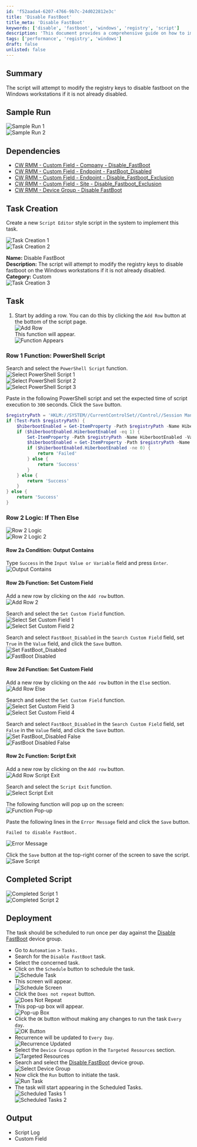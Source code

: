 ```yaml
---
id: 'f52aada4-6207-4766-9b7c-24d022812e3c'
title: 'Disable FastBoot'
title_meta: 'Disable FastBoot'
keywords: ['disable', 'fastboot', 'windows', 'registry', 'script']
description: 'This document provides a comprehensive guide on how to implement a script that modifies registry keys to disable fastboot on Windows workstations, ensuring optimal system performance. The guide includes sample runs, dependencies, task creation steps, and deployment instructions.'
tags: ['performance', 'registry', 'windows']
draft: false
unlisted: false
---
```


## Summary

The script will attempt to modify the registry keys to disable fastboot on the Windows workstations if it is not already disabled.

## Sample Run

![Sample Run 1](../../../static/img/Disable-FastBoot/image_14.png)  
![Sample Run 2](../../../static/img/Disable-FastBoot/image_15.png)  

## Dependencies

- [CW RMM - Custom Field - Company - Disable_FastBoot](<../custom-fields/CW RMM - Custom Field - Company - Disable_FastBoot.md>) 
- [CW RMM - Custom Field - Endpoint - FastBoot_Disabled](<../custom-fields/Endpoint - FastBoot_Disabled.md>) 
- [CW RMM - Custom Field - Endpoint - Disable_Fastboot_Exclusion](<../custom-fields/Endpoint - Disable_Fastboot_Exclusion.md>) 
- [CW RMM - Custom Field - Site - Disable_Fastboot_Exclusion](<../custom-fields/Site - Disable_Fastboot_Exclusion.md>) 
- [CW RMM - Device Group - Disable FastBoot](https://proval.itglue.com/DOC-5078775-16020416) 

## Task Creation

Create a new `Script Editor` style script in the system to implement this task.

![Task Creation 1](../../../static/img/Disable-FastBoot/image_16.png)  
![Task Creation 2](../../../static/img/Disable-FastBoot/image_17.png)  

**Name:** Disable FastBoot  
**Description:** The script will attempt to modify the registry keys to disable fastboot on the Windows workstations if it is not already disabled.  
**Category:** Custom  
![Task Creation 3](../../../static/img/Disable-FastBoot/image_18.png)  

## Task

1. Start by adding a row. You can do this by clicking the `Add Row` button at the bottom of the script page.  
   ![Add Row](../../../static/img/Disable-FastBoot/image_19.png)  
   This function will appear.  
   ![Function Appears](../../../static/img/Disable-FastBoot/image_20.png)  

### Row 1 Function: PowerShell Script

Search and select the `PowerShell Script` function.  
![Select PowerShell Script 1](../../../static/img/Disable-FastBoot/image_21.png)  
![Select PowerShell Script 2](../../../static/img/Disable-FastBoot/image_22.png)  
![Select PowerShell Script 3](../../../static/img/Disable-FastBoot/image_23.png)  

Paste in the following PowerShell script and set the expected time of script execution to `300` seconds. Click the `Save` button.

```powershell
$registryPath = 'HKLM://SYSTEM//CurrentControlSet//Control//Session Manager//Power'
if (Test-Path $registryPath) {
    $hiberbootEnabled = Get-ItemProperty -Path $registryPath -Name HiberbootEnabled -ErrorAction SilentlyContinue
    if ($hiberbootEnabled.HiberbootEnabled -eq 1) {
        Set-ItemProperty -Path $registryPath -Name HiberbootEnabled -Value 0
        $hiberbootEnabled = Get-ItemProperty -Path $registryPath -Name HiberbootEnabled -ErrorAction SilentlyContinue
        if ($hiberbootEnabled.HiberbootEnabled -ne 0) {
            return 'Failed'
        } else {
            return 'Success'
        }
    } else {
        return 'Success'
    }
} else {
    return 'Success'
}
```

### Row 2 Logic: If Then Else

![Row 2 Logic](../../../static/img/Disable-FastBoot/image_24.png)  
![Row 2 Logic 2](../../../static/img/Disable-FastBoot/image_25.png)  

#### Row 2a Condition: Output Contains

Type `Success` in the `Input Value or Variable` field and press `Enter`.  
![Output Contains](../../../static/img/Disable-FastBoot/image_26.png)  

#### Row 2b Function: Set Custom Field

Add a new row by clicking on the `Add row` button.  
![Add Row 2](../../../static/img/Disable-FastBoot/image_27.png)  

Search and select the `Set Custom Field` function.  
![Select Set Custom Field 1](../../../static/img/Disable-FastBoot/image_28.png)  
![Select Set Custom Field 2](../../../static/img/Disable-FastBoot/image_29.png)  

Search and select `FastBoot_Disabled` in the `Search Custom Field` field, set `True` in the `Value` field, and click the `Save` button.  
![Set FastBoot_Disabled](../../../static/img/Disable-FastBoot/image_30.png)  
![FastBoot Disabled](../../../static/img/Disable-FastBoot/image_31.png)  

#### Row 2d Function: Set Custom Field

Add a new row by clicking on the `Add row` button in the `Else` section.  
![Add Row Else](../../../static/img/Disable-FastBoot/image_32.png)  

Search and select the `Set Custom Field` function.  
![Select Set Custom Field 3](../../../static/img/Disable-FastBoot/image_28.png)  
![Select Set Custom Field 4](../../../static/img/Disable-FastBoot/image_29.png)  

Search and select `FastBoot_Disabled` in the `Search Custom Field` field, set `False` in the `Value` field, and click the `Save` button.  
![Set FastBoot_Disabled False](../../../static/img/Disable-FastBoot/image_33.png)  
![FastBoot Disabled False](../../../static/img/Disable-FastBoot/image_34.png)  

#### Row 2c Function: Script Exit

Add a new row by clicking on the `Add row` button.  
![Add Row Script Exit](../../../static/img/Disable-FastBoot/image_35.png)  

Search and select the `Script Exit` function.  
![Select Script Exit](../../../static/img/Disable-FastBoot/image_36.png)  

The following function will pop up on the screen:  
![Function Pop-up](../../../static/img/Disable-FastBoot/image_37.png)  

Paste the following lines in the `Error Message` field and click the `Save` button.  
```plaintext
Failed to disable FastBoot.
```
![Error Message](../../../static/img/Disable-FastBoot/image_38.png)  

Click the `Save` button at the top-right corner of the screen to save the script.  
![Save Script](../../../static/img/Disable-FastBoot/image_39.png)  

## Completed Script

![Completed Script 1](../../../static/img/Disable-FastBoot/image_40.png)  
![Completed Script 2](../../../static/img/Disable-FastBoot/image_41.png)  

## Deployment

The task should be scheduled to run once per day against the [Disable FastBoot](https://proval.itglue.com/DOC-5078775-16020416) device group.

- Go to `Automation` > `Tasks.`
- Search for the `Disable FastBoot` task.
- Select the concerned task.
- Click on the `Schedule` button to schedule the task.  
  ![Schedule Task](../../../static/img/Disable-FastBoot/image_42.png)  
- This screen will appear.  
  ![Schedule Screen](../../../static/img/Disable-FastBoot/image_43.png)  
- Click the `Does not repeat` button.  
  ![Does Not Repeat](../../../static/img/Disable-FastBoot/image_44.png)  
- This pop-up box will appear.  
  ![Pop-up Box](../../../static/img/Disable-FastBoot/image_45.png)  
- Click the `OK` button without making any changes to run the task `Every day`.  
  ![OK Button](../../../static/img/Disable-FastBoot/image_46.png)  
- Recurrence will be updated to `Every Day`.  
  ![Recurrence Updated](../../../static/img/Disable-FastBoot/image_47.png)  
- Select the `Device Groups` option in the `Targeted Resources` section.  
  ![Targeted Resources](../../../static/img/Disable-FastBoot/image_48.png)  
- Search and select the [Disable FastBoot](https://proval.itglue.com/DOC-5078775-16020416) device group.  
  ![Select Device Group](../../../static/img/Disable-FastBoot/image_49.png)  
- Now click the `Run` button to initiate the task.  
  ![Run Task](../../../static/img/Disable-FastBoot/image_50.png)  
- The task will start appearing in the Scheduled Tasks.  
  ![Scheduled Tasks 1](../../../static/img/Disable-FastBoot/image_51.png)  
  ![Scheduled Tasks 2](../../../static/img/Disable-FastBoot/image_52.png)  

## Output

- Script Log
- Custom Field



